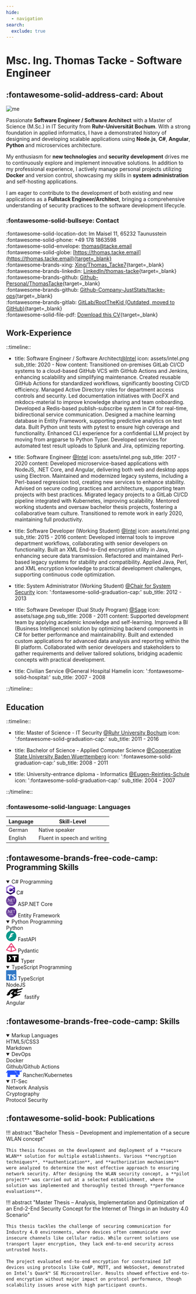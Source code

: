 ```yaml
---
hide:
  - navigation
search:
  exclude: true
---
```


<div class="headline" markdown="1">

# Msc. Ing. Thomas Tacke - Software Engineer

</div>

<div class="about-contact" markdown="1">

<div class="about" markdown="1">

## :fontawesome-solid-address-card: About

![me](assets/me.jpeg#avatar)

Passionate **Software Engineer / Software Architect** with a Master of Science (M.Sc.) in IT Security from **Ruhr-Universität Bochum**. With a strong foundation in applied informatics, I have a demonstrated history of designing and developing scalable applications using **Node.js**, **C#**, **Angular**, **Python** and microservices architecture.

My enthusiasm for **new technologies** and **security development** drives me to continuously explore and implement innovative solutions. In addition to my professional experience, I actively manage personal projects utilizing **Docker** and version control, showcasing my skills in **system administration** and self-hosting applications.

I am eager to contribute to the development of both existing and new applications as a **Fullstack Engineer/Architect**, bringing a comprehensive understanding of security practices to the software development lifecycle.

</div>
<div class="contact" markdown="1">

### :fontawesome-solid-bullseye: Contact

:fontawesome-solid-location-dot: Im Maisel 11, 65232 Taunusstein  
:fontawesome-solid-phone: +49 178 1863598  
:fontawesome-solid-envelope: <thomas@tacke.email>  
:fontawesome-solid-globe: [https://thomas.tacke.email](https://thomas.tacke.email){target=_blank}  
:fontawesome-brands-xing: [Xing/Thomas_Tacke7](https://www.xing.com/profile/Thomas_Tacke7){target=_blank}  
:fontawesome-brands-linkedin: [LinkedIn/thomas-tacke](https://www.linkedin.com/in/thomas-tacke){target=_blank}  
:fontawesome-brands-github: [Github-Personal/ThomasTacke](https://github.com/ThomasTacke){target=_blank}  
:fontawesome-brands-github: [Github-Company-JustStats/ttacke-ops](https://github.com/ttacke-ops){target=_blank}  
:fontawesome-brands-gitlab: [GitLab/RootTheKid (Outdated, moved to GitHub)](https://gitlab.com/RootTheKid){target=_blank}  
:fontawesome-solid-file-pdf: [Download this CV](pdf/document-short.pdf){target=_blank}
</div>

</div>

<div class="experience" markdown="1">
  <h2><i class="fa-solid fa-laptop-code"></i> Work-Experience</h2>
  <div class="work" markdown="1">

::timeline::

- title: Software Engineer / Software Architect<a href="https://intel.com" target="_blank">@Intel</a>
  icon: assets/intel.png
  sub_title: 2020 - Now
  content:
    <span class="timeline-list">
    <i class="timeline-bullet-point fa-solid fa-arrow-right-long"></i>Transitioned <span class="timeline-bold">on-premises GitLab CI/CD</span> systems to a cloud-based <span class="timeline-bold">GitHub VCS</span> with <span class="timeline-bold">GitHub Actions</span> and <span class="timeline-bold">Jenkins</span>, enhancing scalability and simplifying maintenance.
    <i class="timeline-bullet-point fa-solid fa-arrow-right-long"></i>Created <span class="timeline-bold">reusable GitHub Actions</span> for standardized workflows, significantly boosting CI/CD efficiency.
    <i class="timeline-bullet-point fa-solid fa-arrow-right-long"></i>Managed Active Directory roles for department access controls and security.
    <i class="timeline-bullet-point fa-solid fa-arrow-right-long"></i>Led <span class="timeline-bold">documentation initiatives</span> with <span class="timeline-bold">DocFX</span> and <span class="timeline-bold">mkdocs-material</span> to improve knowledge sharing and team onboarding.
    <i class="timeline-bullet-point fa-solid fa-arrow-right-long"></i>Developed a <span class="timeline-bold">Redis</span>-based <span class="timeline-bold">publish-subscribe</span> system in <span class="timeline-bold">C#</span> for real-time, bidirectional service communication.
    <i class="timeline-bullet-point fa-solid fa-arrow-right-long"></i>Designed a machine learning database in <span class="timeline-bold">Entity Framework</span>, supporting predictive analytics on test data.
    <i class="timeline-bullet-point fa-solid fa-arrow-right-long"></i>Built <span class="timeline-bold">Python unit tests</span> with <span class="timeline-bold">pytest</span> to ensure high coverage and functionality.
    <i class="timeline-bullet-point fa-solid fa-arrow-right-long"></i>Enhanced CLI experience for a confidential <span class="timeline-bold">LLM</span> project by moving from <span class="timeline-bold">argparse</span> to <span class="timeline-bold">Python Typer</span>.
    <i class="timeline-bullet-point fa-solid fa-arrow-right-long"></i>Developed services for automated test result uploads to <span class="timeline-bold">Splunk</span> and <span class="timeline-bold">Jira</span>, optimizing reporting.
    </span>


- title: Software Engineer <a href="https://intel.com" target="_blank">@Intel</a>
  icon: assets/intel.png
  sub_title: 2017 - 2020
  content:
    <span class="timeline-list">
    <i class="timeline-bullet-point fa-solid fa-arrow-right-long"></i>Developed <span class="timeline-bold">microservice-based</span> applications with <span class="timeline-bold">NodeJS</span>, <span class="timeline-bold">.NET Core</span>, and <span class="timeline-bold">Angular</span>, delivering both web and desktop apps using <span class="timeline-bold">Electron</span>.
    <i class="timeline-bullet-point fa-solid fa-arrow-right-long"></i><span class="timeline-bold">Maintained and modernized legacy systems</span>, including a <span class="timeline-bold">Perl</span>-based regression tool, creating new services to enhance stability.
    <i class="timeline-bullet-point fa-solid fa-arrow-right-long"></i><span class="timeline-bold">Advised on secure coding practices and architecture</span>, supporting team projects with best practices.
    <i class="timeline-bullet-point fa-solid fa-arrow-right-long"></i>Migrated legacy projects to a <span class="timeline-bold">GitLab CI/CD</span> pipeline integrated with <span class="timeline-bold">Kubernetes</span>, improving scalability.
    <i class="timeline-bullet-point fa-solid fa-arrow-right-long"></i><span class="timeline-bold">Mentored working students</span> and oversaw bachelor thesis projects, fostering a collaborative team culture.
    <i class="timeline-bullet-point fa-solid fa-arrow-right-long"></i>Transitioned to <span class="timeline-bold">remote work</span> in early 2020, maintaining full productivity.
    </span>

- title: Software Developer (Working Student) <a href="https://intel.com" target="_blank">@Intel</a>
  icon: assets/intel.png
  sub_title: 2015 - 2016
  content: 
    <span class="timeline-list">
    <i class="timeline-bullet-point fa-solid fa-arrow-right-long"></i>Developed internal tools to improve department workflows, collaborating with senior developers on functionality.
    <i class="timeline-bullet-point fa-solid fa-arrow-right-long"></i>Built an <span class="timeline-bold">XML End-to-End encryption</span> utility in Java, enhancing secure data transmission.
    <i class="timeline-bullet-point fa-solid fa-arrow-right-long"></i>Refactored and maintained <span class="timeline-bold">Perl</span>-based legacy systems for stability and compatibility.
    <i class="timeline-bullet-point fa-solid fa-arrow-right-long"></i>Applied <span class="timeline-bold">Java</span>, <span class="timeline-bold">Perl</span>, and <span class="timeline-bold">XML encryption</span> knowledge to practical development challenges, supporting continuous code optimization.
    
    </span>

- title: System Administrator (Working Student) <a href="https://informatik.rub.de/syssec/" target="_blank">@Chair for System Security</a>
  icon: ':fontawesome-solid-graduation-cap:'
  sub_title: 2012 - 2013

- title: Software Developer (Dual Study Program) <a href="https://sage.com" target="_blank">@Sage</a>
  icon: assets/sage.png
  sub_title: 2008 - 2011
  content:
    <span class="timeline-list">
    <i class="timeline-bullet-point fa-solid fa-arrow-right-long"></i>Supported development team by applying academic knowledge and self-learning.
    <i class="timeline-bullet-point fa-solid fa-arrow-right-long"></i>Improved a <span class="timeline-bold">BI (Business Intelligence)</span> solution by optimizing backend components in <span class="timeline-bold">C#</span> for better performance and maintainability.
    <i class="timeline-bullet-point fa-solid fa-arrow-right-long"></i>Built and extended custom applications for advanced data analysis and reporting within the BI platform.
    <i class="timeline-bullet-point fa-solid fa-arrow-right-long"></i>Collaborated with senior developers and stakeholders to gather requirements and deliver tailored solutions, bridging academic concepts with practical development.
    </span>

- title: Civilian Service @General Hospital Hamelin
  icon: ':fontawesome-solid-hospital:'
  sub_title: 2007 - 2008

::/timeline::

  </div>
</div>

<div class="experience" markdown="1">
  <div class="education-languages" markdown="1">
  <div class="education" markdown="1">
  <h2 markdown="1"><i class="fa-solid fa-building-columns"></i> Education</h2>

::timeline::

-   title: <span class="education-title">Master of Science - IT Security <a href="https://informatik.rub.de/en/studies/its/" target="_blank">@Ruhr University Bochum</a></span>
    icon: ':fontawesome-solid-graduation-cap:'
    sub_title: 2011 - 2016

- title: <span class="education-title">Bachelor of Science - Applied Computer Science <a href="https://www.mannheim.dhbw.de/en/dual-study/bachelors-degree-courses/engineering/computer-science/applied-computer-science" target="_blank">@Cooperative State University Baden Wuerttemberg</a></span>
  icon: ':fontawesome-solid-graduation-cap:'
  sub_title: 2008 - 2011

- title: <span class="education-title">University-entrance diploma - Informatics <a href="https://www.ers-hameln.de/unser-angebot/bildungsgaenge/fachoberschulen/technik/FOT11_FOT12.html" target="_blank">@Eugen-Reintjes-Schule</a></span>
  icon: ':fontawesome-solid-graduation-cap:'
  sub_title: 2004 - 2007

::/timeline::
  </div>
  <div class="languages" markdown="1">
  <h3 markdown="1">:fontawesome-solid-language: Languages</h3>

| Language | Skill-Level                  |
| -------- | ---------------------------- |
| German   | Native speaker               |
| English  | Fluent in speech and writing |

  </div>
  </div>
</div>

<div class="miscellaneous" markdown="1">

<div class="miscellaneous content" markdown="1">

<div class="skills" markdown="1">
<h2 markdown="1">:fontawesome-brands-free-code-camp: Programming Skills</h2>

<details class="example" open="open" markdown="1">
  <summary>C# Programming</summary>
  <div class="skills-header"><img class="skills-icon" width="24" src="../assets/c-sharp.png" /> C#</div>
  <div class="bar csharp"></div>
  <div class="skills-header"><img class="skills-icon" width="28" src="../assets/NET_Core_Logo.svg.png" />  ASP.NET Core</div>
  <div class="bar asp-dotnet"></div>
  <div class="skills-header"><img class="skills-icon" width="28" src="../assets/NET_Core_Logo.svg.png" />  Entity Framework</div>
  <div class="bar ef-dotnet"></div>
</details>

<details class="example" open="open" markdown="1">
  <summary>Python Programming</summary>
  <div class="skills-header"><i class="fa-brands fa-python"></i>  Python</div>
  <div class="bar python"></div>
  <div class="skills-header"><img class="skills-icon" width="28" src="../assets/fast-api-icon.png" />  FastAPI</div>
  <div class="bar fast-api"></div>
  <div class="skills-header"><img class="skills-icon" width="28" src="../assets/pydantic-icon.png" />  Pydantic</div>
  <div class="bar pydantic"></div>
  <div class="skills-header"><img class="skills-icon" width="36" src="../assets/typer-icon.svg" />  Typer</div>
  <div class="bar typer"></div>
</details>

<details class="example" open="open" markdown="1">
<summary>TypeScript Programming</summary>
  <div class="skills-header"><img class="skills-icon" width="28" src="../assets/typescript-design-assets/ts-logo-128.svg" /> TypeScript</div>
  <div class="bar typescript"></div>
  <div class="skills-header"><i class="fa-brands fa-2x fa-node"></i>  NodeJS</div>
  <div class="bar nodejs"></div>
  <div class="skills-header"><img class="skills-icon" width="46" src="../assets/fastify.png" />  fastify</div>
  <div class="bar fastify"></div>
  <div class="skills-header"><i class="fa-brands fa-angular"></i>  Angular</div>
  <div class="bar angular"></div>
</details>

</div>
<div class="skills" markdown="1">
<h2 markdown="1">:fontawesome-brands-free-code-camp: Skills</h2>

<details class="example" open="open" markdown="1">
  <summary>Markup Languages</summary>
  <div class="skills-header"><i class="fa-brands fa-html5"></i><i class="fa-brands fa-css3"></i>  HTML5/CSS3</div>
  <div class="bar html5"></div>
  <div class="skills-header"><i class="fa-brands fa-markdown"></i>  Markdown</div>
  <div class="bar markdown"></div>
</details>

<details class="example" open="open" markdown="1">
  <summary>DevOps</summary>
  <div class="skills-header"><i class="fa-brands fa-docker"></i>  Docker</div>
  <div class="bar docker"></div>
  <div class="skills-header"><i class="fa-brands fa-square-github"></i>  Github/Github Actions</div>
  <div class="bar github"></div>
  <div class="skills-header"><img class="skills-icon" width="42" src="../assets/rancher-logo.png" />  Rancher/Kubernetes</div>
  <div class="bar rancher"></div>
</details>

<details class="example" open="open" markdown="1">
  <summary>IT-Sec</summary>
  <div class="skills-header"><i class="fa-solid fa-network-wired"></i>  Network Analysis</div>
  <div class="bar network-analysis"></div>
  <div class="skills-header"><i class="fa-brands fa-hive"></i>  Cryptography</div>
  <div class="bar cryptography"></div>
  <div class="skills-header"><i class="fa-solid fa-shield-cat"></i>  Protocol Security</div>
  <div class="bar protocol-security"></div>
</details>

</div>
<div class="publications" markdown="1">
<h2 markdown="1">:fontawesome-solid-book: Publications</h2>
!!! abstract "Bachelor Thesis – Development and implementation of a secure WLAN concept"

    This thesis focuses on the development and deployment of a **secure WLAN** solution for multiple establishments. Various **encryption techniques**, **authentication**, and **authorization mechanisms** were analyzed to determine the most effective approach to ensuring network security. After designing the WLAN security concept, a **pilot project** was carried out at a selected establishment, where the solution was implemented and thoroughly tested through **performance evaluations**.

!!! abstract "Master Thesis – Analysis, Implementation and Optimization of an End-2-End Security Concept for the Internet of Things in an Industry 4.0 Scenario"

    This thesis tackles the challenge of securing communication for Industry 4.0 environments, where devices often communicate over insecure channels like cellular radio. While current solutions use transport layer encryption, they lack end-to-end security across untrusted hosts.

    The project evaluated end-to-end encryption for constrained IoT devices using protocols like CoAP, MQTT, and WebSocket, demonstrated on Intel’s Quark™ SE Microcontroller. Results showed effective end-to-end encryption without major impact on protocol performance, though scalability issues arose with high participant counts.

</div>
</div>
</div>